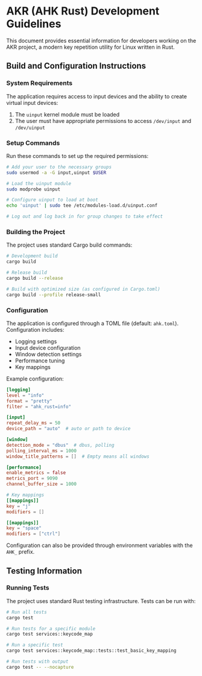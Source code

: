 # AKR (AHK Rust) Development Guidelines

This document provides essential information for developers working on the AKR project, a modern key repetition utility for Linux written in Rust.

## Build and Configuration Instructions

### System Requirements

The application requires access to input devices and the ability to create virtual input devices:

1. The `uinput` kernel module must be loaded
2. The user must have appropriate permissions to access `/dev/input` and `/dev/uinput`

### Setup Commands

Run these commands to set up the required permissions:

```bash
# Add your user to the necessary groups
sudo usermod -a -G input,uinput $USER

# Load the uinput module
sudo modprobe uinput

# Configure uinput to load at boot
echo 'uinput' | sudo tee /etc/modules-load.d/uinput.conf

# Log out and log back in for group changes to take effect
```

### Building the Project

The project uses standard Cargo build commands:

```bash
# Development build
cargo build

# Release build
cargo build --release

# Build with optimized size (as configured in Cargo.toml)
cargo build --profile release-small
```

### Configuration

The application is configured through a TOML file (default: `ahk.toml`). Configuration includes:

- Logging settings
- Input device configuration
- Window detection settings
- Performance tuning
- Key mappings

Example configuration:

```toml
[logging]
level = "info"
format = "pretty"
filter = "ahk_rust=info"

[input]
repeat_delay_ms = 50
device_path = "auto"  # auto or path to device

[window]
detection_mode = "dbus"  # dbus, polling
polling_interval_ms = 1000
window_title_patterns = []  # Empty means all windows

[performance]
enable_metrics = false
metrics_port = 9090
channel_buffer_size = 1000

# Key mappings
[[mappings]]
key = "j"
modifiers = []

[[mappings]]
key = "space"
modifiers = ["ctrl"]
```

Configuration can also be provided through environment variables with the `AHK_` prefix.

## Testing Information

### Running Tests

The project uses standard Rust testing infrastructure. Tests can be run with:

```bash
# Run all tests
cargo test

# Run tests for a specific module
cargo test services::keycode_map

# Run a specific test
cargo test services::keycode_map::tests::test_basic_key_mapping

# Run tests with output
cargo test -- --nocapture
```